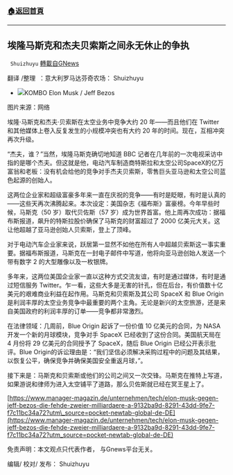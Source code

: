 ###  [:house:返回首頁](https://github.com/ourhimalayas/txt)
---


## 埃隆马斯克和杰夫贝索斯之间永无休止的争执
` Shuizhuyu` [轉載自GNews](https://gnews.org/zh-hans/1579169/)

翻译 /整理  ：意大利罗马达芬奇农场： Shuizhuyu

- ![](https://assets.gnews.org/wp-content/uploads/2021/10/22383087-8d4f-4182-85a3-eb856ce07c33_w948_r1.778_fpx54_fpy45.jpg)KOMBO Elon Musk / Jeff Bezos


图片来源：网络

埃隆·马斯克和杰夫·贝索斯在太空业务中竞争大约 20 年——而且他们在 Twitter 和其他媒体上卷入反复发生的小规模冲突也有大约 20 年的时间。现在，互相冲突再次升级。

“杰夫，谁？”当然，埃隆马斯克确切地知道 BBC 记者在几年前的一次电视采访中指的是哪个杰夫。但这就是他，电动汽车制造商特斯拉和太空公司SpaceX的亿万富翁和老板：没有机会给他的竞争对手杰夫贝索斯，零售巨头亚马逊和太空公司蓝色起源的创始人。

这两位企业家和超级富豪多年来一直在庆祝的竞争——有时是眨眼，有时是认真的——这些天再次沸腾起来。本次设定：美国杂志《福布斯》富豪榜。今年早些时候，马斯克（50 岁）取代贝佐斯（57 岁）成为世界首富。他上周再次成功：据福布斯报道，飙升的特斯拉股价确保了马斯克的财富超过了 2000 亿美元大关。这让他超越了亚马逊创始人贝索斯，登上了顶峰。

对于电动汽车企业家来说，跃居第一显然不如他在所有人中超越贝索斯这一事实重要。据福布斯报道，马斯克在一封电子邮件中写道，他将向亚马逊创始人发送一个带有数字 2 的大型雕像以及一枚银牌。

多年来，这两位美国企业家一直以这种方式交流友谊，有时是通过媒体，有时是通过短信服务 Twitter。乍一看，这些大多是无害的针孔，但在后台，有价值数十亿美元的艰难商业利益在起作用。马斯克和贝索斯及其公司 SpaceX 和 Blue Origin 是利润丰厚的太空业务竞争中最重要的两个主角。无论是新兴的太空旅游，还是来自美国政府的利润丰厚的订单——竞争都非常激烈。

在法律领域：几周前，Blue Origin 起诉了一份价值 10 亿美元的合同，为 NASA 开发一个新的月球模块，竞争对手 SpaceX 已经收到了这份合同。美国航天局在 4 月份将 29 亿美元的合同授予了 SpaceX，随后 Blue Origin 已经公开表示批评。Blue Origin的诉讼理由是：“我们坚信必须解决采购过程中的问题及其结果，以恢复公平，确保竞争并确保美国安全重返月球，”。

接下来是：马斯克和贝索斯或他们的公司之间又一次交锋。马斯克在推特上写道，如果游说和律师为进入太空铺平了道路，那么贝佐斯就已经在冥王星上了。

[https://www.manager-magazin.de/unternehmen/tech/elon-musk-gegen-jeff-bezos-die-fehde-zweier-milliardaere-a-9132ba9d-8291-43dd-9fe7-f7c11bc34a72?utm\_source=pocket-newtab-global-de-DE](https://www.manager-magazin.de/unternehmen/tech/elon-musk-gegen-jeff-bezos-die-fehde-zweier-milliardaere-a-9132ba9d-8291-43dd-9fe7-f7c11bc34a72?utm_source=pocket-newtab-global-de-DE)

免责声明：本文观点只代表作者， 与Gnews平台无关。

编辑/ 校对/ 发布： Shuizhuyu
